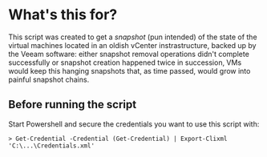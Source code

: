 # What's this for?
This script was created to get a *snapshot* (pun intended) of the state of the virtual machines located in an oldish vCenter instrastructure, backed up by the Veeam software: either snapshot removal operations didn't complete successfully or snapshot creation happened twice in succession, VMs would keep this hanging snapshots that, as time passed, would grow into painful snapshot chains.

## Before running the script
Start Powershell and secure the credentials you want to use this script with: 
```
> Get-Credential -Credential (Get-Credential) | Export-Clixml 'C:\...\Credentials.xml'
```
